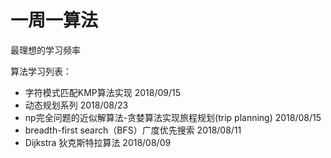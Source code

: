 # 一周一算法
最理想的学习频率  

算法学习列表：
* 字符模式匹配KMP算法实现 2018/09/15
* 动态规划系列 2018/08/23
* np完全问题的近似解算法-贪婪算法实现旅程规划(trip planning) 2018/08/15
* breadth-first search（BFS）广度优先搜索 2018/08/11
* Dijkstra 狄克斯特拉算法 2018/08/09
